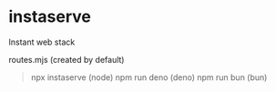 # instaserve
Instant web stack

routes.mjs (created by default)

> npx instaserve (node)
> npm run deno (deno)
> npm run bun (bun)